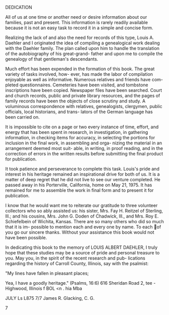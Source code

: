 DEDICATION

All of us at one time or another need or
desire information about our families, past and present.
This information is rarely readily available because it
is not an easy task to record it in a simple and
concise form.

Realizing the lack of and also the need for
records of this type, Louis A. Daehler and I originated
the idea of compiling a genealogical work dealing with
the Daehler family. The plan called upon him to handle
the translation of the autobiography of his great-grand-
father and upon me to compile the genealogy of that
gentleman's descendants.

Much effort has been expended in the formation
of this book. The great variety of tasks involved, how-
ever, has made the labor of compilation enjoyable as well
as informative. Numerous relatives and friends have com-
pleted questionnaires. Cemeteries have been visited, and
tombstone inscriptions have been copied. Newspaper files
have been searched. Court and church records, public and
private library resources, and the pages of family records
have been the objects of close scrutiny and study. A
voluminous correspondence with relatives, genealogists,
clergymen, public officials, local historians, and trans-
lators of the German language has been carried on.

It is impossible to cite on a page or two every
instance of time, effort, and energy that has been spent
in research, in investigation, in gathering information,
in checking items for accuracy, in selecting the portions
for inclusion in the final work, in assembling and orga-
nizing the material in an arrangement deemed most suit-
able, in writing, in proof reading, and in the correction
of errors in the written results before submitting the
final product for publication.

It took patience and perseverance to complete
this task. Louis's pride and interest in his heritage
remained an inspirational drive for both of us. It is
a matter of deep regret that he did not live to see our
venture completed. He passed away in his Porterville,
California, home on May 21, 1975. It has remained for
me to assemble the work in final form and to present it
for publication.

I know that he would want me to reiterate our
gratitude to three volunteer collectors who so ably
assisted us: his sister, Mrs. Fay H. Reitzel of Sterling,
Ill.; and his cousins, Mrs. John G. Doden of Chadwick,
Ill., and Mrs. Roy E. Schiefelbein of Wichita, Kansas.
There are so many others who did so much that it is im-
possible to mention each and every one by name. To each
of you go our sincere thanks. Without your assistance
this book would not have been possible.

In dedicating this book to the memory of
LOUIS ALBERT DAEHLER, I truly hope that these studies
may be a source of pride and personal treasure to you.
May you, in the spirit of the recent research and pub-
lications regarding the history of Carroll County,
Illinois, say with the psalmist:

"My lines have fallen in pleasant places;

Yea, I have a goodly heritage." (Psalms, 16:6)
616 Sheridan Road 2, tee -
Highwood, Illinois f BOL <n . hia Mba

JULY Ls L875 7/7 James R. Glacking, C. G.

7
